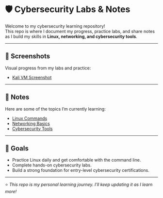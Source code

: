 # 🛡️ Cybersecurity Labs & Notes

Welcome to my cybersecurity learning repository!  
This repo is where I document my progress, practice labs, and share notes as I build my skills in **Linux, networking, and cybersecurity tools**.

---

## 📸 Screenshots
Visual progress from my labs and practice:

- [Kali VM Screenshot](Screenshots/kali_lab.png)

---

## 📝 Notes
Here are some of the topics I’m currently learning:

- [Linux Commands](notes/linux-commands.md)
- [Networking Basics](notes/networking-basics.md)
- [Cybersecurity Tools](notes/cybersecurity-tools.md)

---

## 🎯 Goals
- Practice Linux daily and get comfortable with the command line.  
- Complete hands-on cybersecurity labs.  
- Build a strong foundation for entry-level cybersecurity certifications.  

---

⭐ *This repo is my personal learning journey. I’ll keep updating it as I learn more!*
